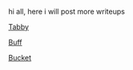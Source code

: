 >>
hi all, here i will post more writeups

[Tabby](https://repo4chu.github.io/hackthebox/tabby)

[Buff](https://repo4chu.github.io/hackthebox/buff)

[Bucket](https://repo4chu.github.io/hackthebox/bucket)
